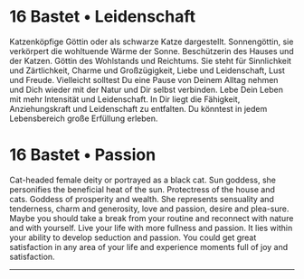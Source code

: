 # 16 Bastet • Leidenschaft

Katzenköpfige Göttin oder als schwarze Katze dargestellt. Sonnengöttin, sie verkörpert die wohltuende Wärme der Sonne. Beschützerin des Hauses und der Katzen. Göttin des Wohlstands und Reichtums. Sie steht für Sinnlichkeit und Zärtlichkeit, Charme und Großzügigkeit, Liebe und Leidenschaft, Lust und Freude. Vielleicht solltest Du eine Pause von Deinem Alltag nehmen und Dich wieder mit der Natur und Dir selbst verbinden. Lebe Dein Leben mit mehr Intensität und Leidenschaft. In Dir liegt die Fähigkeit, Anziehungskraft und Leidenschaft zu entfalten. Du könntest in jedem Lebensbereich große Erfüllung erleben.

# 16 Bastet • Passion

Cat-headed female deity or portrayed as a black cat. Sun goddess, she  personifies  the  beneficial  heat  of the  sun. Protectress of  the  house and  cats. Goddess of  prosperity and  wealth.  She  represents  sensuality  and  tenderness, charm and generosity, love and passion, desire and  plea-sure. Maybe you should take a break from  your routine and  reconnect with  nature and with  yourself. Live your life with  more fullness and  passion. It  lies within  your ability to develop seduction  and  passion. You could get great satisfaction in any area of  your life and experience moments full of   joy and satisfaction.

------

